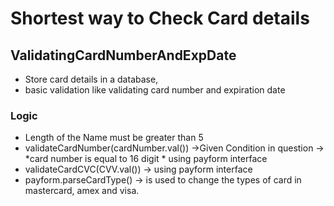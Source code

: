 # Shortest way to Check Card details

## ValidatingCardNumberAndExpDate
* Store card details in a database, 
* basic validation like validating card number and expiration date



### Logic

* Length of the Name must be greater than 5
* validateCardNumber(cardNumber.val())  ->Given Condition in question -> *card number is equal to 16 digit * using payform interface
* validateCardCVC(CVV.val())  ->   using payform interface
* payform.parseCardType()   -> is used to change the types of card in mastercard, amex and visa.
